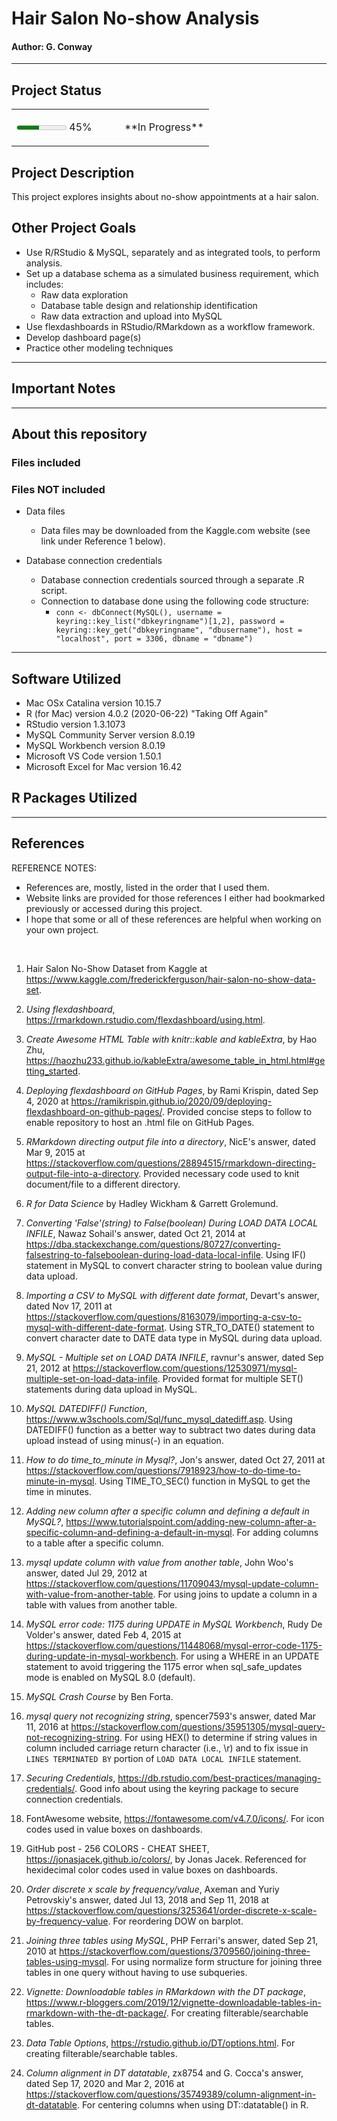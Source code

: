 # Hair Salon No-show Analysis
#### Author: G. Conway 

***

## Project Status

<table>
    <tr>
        <td>
            <p>
                <meter low="25" high="75" max="100" value="45"> 45%</meter>
                45%
            </p>
        <td/>
        <td>
            <p> &emsp; **In Progress**
            </p>
        </td>
    </tr>
</table>

## Project Description

This project explores insights about no-show appointments at a hair salon.

## Other Project Goals

* Use R/RStudio & MySQL, separately and as integrated tools, to perform analysis.
* Set up a database schema as a simulated business requirement, which includes:
    + Raw data exploration
    + Database table design and relationship identification
    + Raw data extraction and upload into MySQL
* Use flexdashboards in RStudio/RMarkdown as a workflow framework.
* Develop dashboard page(s) 
* Practice other modeling techniques

***

## Important Notes

 
***

## About this repository

### Files included



### Files NOT included

* Data files
    + Data files may be downloaded from the Kaggle.com website (see link under Reference 1 below).

* Database connection credentials
    + Database connection credentials sourced through a separate .R script.
    + Connection to database done using the following code structure:
        + `conn <- dbConnect(MySQL(),
                  username = keyring::key_list("dbkeyringname")[1,2],
                  password = keyring::key_get("dbkeyringname", "dbusername"),
                  host = "localhost",
                  port = 3306,
                  dbname = "dbname")`

***

## Software Utilized

* Mac OSx Catalina version 10.15.7
* R (for Mac) version 4.0.2 (2020-06-22) "Taking Off Again"
* RStudio version 1.3.1073
* MySQL Community Server version 8.0.19
* MySQL Workbench version 8.0.19
* Microsoft VS Code version 1.50.1
* Microsoft Excel for Mac version 16.42

## R Packages Utilized

***

## References

REFERENCE NOTES:
* References are, mostly, listed in the order that I used them.
* Website links are provided for those references I either had bookmarked previously or accessed during this project.
* I hope that some or all of these references are helpful when working on your own project.

<br>

1. Hair Salon No-Show Dataset from Kaggle at https://www.kaggle.com/frederickferguson/hair-salon-no-show-data-set.

2. *Using flexdashboard*, https://rmarkdown.rstudio.com/flexdashboard/using.html.

3. *Create Awesome HTML Table with knitr::kable and kableExtra*, by Hao Zhu, https://haozhu233.github.io/kableExtra/awesome_table_in_html.html#getting_started.

4. *Deploying flexdashboard on GitHub Pages*, by Rami Krispin, dated Sep 4, 2020 at https://ramikrispin.github.io/2020/09/deploying-flexdashboard-on-github-pages/. Provided concise steps to follow to enable repository to host an .html file on GitHub Pages.

5. *RMarkdown directing output file into a directory*, NicE's answer, dated Mar 9, 2015 at https://stackoverflow.com/questions/28894515/rmarkdown-directing-output-file-into-a-directory. Provided necessary code used to knit document/file to a different directory.

6. *R for Data Science* by Hadley Wickham & Garrett Grolemund.

7. *Converting 'False'(string) to False(boolean) During LOAD DATA LOCAL INFILE*, Nawaz Sohail's answer, dated Oct 21, 2014 at https://dba.stackexchange.com/questions/80727/converting-falsestring-to-falseboolean-during-load-data-local-infile. Using IF() statement in MySQL to convert character string to boolean value during data upload.

8. *Importing a CSV to MySQL with different date format*, Devart's answer, dated Nov 17, 2011 at https://stackoverflow.com/questions/8163079/importing-a-csv-to-mysql-with-different-date-format. Using STR_TO_DATE() statement to convert character date to DATE data type in MySQL during data upload.

9. *MySQL - Multiple set on LOAD DATA INFILE*, ravnur's answer, dated Sep 21, 2012 at https://stackoverflow.com/questions/12530971/mysql-multiple-set-on-load-data-infile. Provided format for multiple SET() statements during data upload in MySQL.

10. *MySQL DATEDIFF() Function*, https://www.w3schools.com/Sql/func_mysql_datediff.asp. Using DATEDIFF() function as a better way to subtract two dates during data upload instead of using minus(-) in an equation.

11. *How to do time_to_minute in Mysql?*, Jon's answer, dated Oct 27, 2011 at https://stackoverflow.com/questions/7918923/how-to-do-time-to-minute-in-mysql. Using TIME_TO_SEC() function in MySQL to get the time in minutes.

12. *Adding new column after a specific column and defining a default in MySQL?*, https://www.tutorialspoint.com/adding-new-column-after-a-specific-column-and-defining-a-default-in-mysql. For adding columns to a table after a specific column.

13. *mysql update column with value from another table*, John Woo's answer, dated Jul 29, 2012 at https://stackoverflow.com/questions/11709043/mysql-update-column-with-value-from-another-table. For using joins to update a column in a table with values from another table.

14. *MySQL error code: 1175 during UPDATE in MySQL Workbench*, Rudy De Volder's answer, dated Feb 4, 2015 at https://stackoverflow.com/questions/11448068/mysql-error-code-1175-during-update-in-mysql-workbench. For using a WHERE in an UPDATE statement to avoid triggering the 1175 error when sql_safe_updates mode is enabled on MySQL 8.0 (default).

15. *MySQL Crash Course* by Ben Forta.

16. *mysql query not recognizing string*, spencer7593's answer, dated Mar 11, 2016 at https://stackoverflow.com/questions/35951305/mysql-query-not-recognizing-string. For using HEX() to determine if string values in column included carriage return character (i.e., \r) and to fix issue in `LINES TERMINATED BY` portion of `LOAD DATA LOCAL INFILE` statement.

17. *Securing Credentials*, https://db.rstudio.com/best-practices/managing-credentials/. Good info about using the keyring package to secure connection credentials.

18. FontAwesome website, https://fontawesome.com/v4.7.0/icons/. For icon codes used in value boxes on dashboards.

19. GitHub post - 256 COLORS - CHEAT SHEET, https://jonasjacek.github.io/colors/, by Jonas Jacek. Referenced for hexidecimal color codes used in value boxes on dashboards.

20. *Order discrete x scale by frequency/value*, Axeman and Yuriy Petrovskiy's answer, dated Jul 13, 2018 and Sep 11, 2018 at https://stackoverflow.com/questions/3253641/order-discrete-x-scale-by-frequency-value. For reordering DOW on barplot.

21. *Joining three tables using MySQL*, PHP Ferrari's answer, dated Sep 21, 2010 at https://stackoverflow.com/questions/3709560/joining-three-tables-using-mysql. For using normalize form structure for joining three tables in one query without having to use subqueries.

22. *Vignette: Downloadable tables in RMarkdown with the DT package*, https://www.r-bloggers.com/2019/12/vignette-downloadable-tables-in-rmarkdown-with-the-dt-package/. For creating filterable/searchable tables.

23. *Data Table Options*, https://rstudio.github.io/DT/options.html. For creating filterable/searchable tables.

24. *Column alignment in DT datatable*, zx8754 and G. Cocca's answer, dated Sep 17, 2020 and Mar 2, 2016 at https://stackoverflow.com/questions/35749389/column-alignment-in-dt-datatable. For centering columns when using DT::datatable() in R.